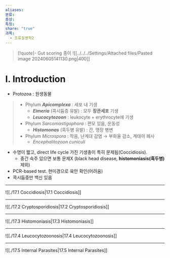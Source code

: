 ```yaml
---
aliases: 
분류: 
증상: 
특징: 
share: "true"
과목:
  - 조류질병학2
---
```

>[!quote]- Gut scoring 종이
>![[../../../Settings/Attached files/Pasted image 20240605141130.png|400]]


# Ⅰ. Introduction
- Protozoa : 원생동물
>- Phylum ***Apicomplexa*** : 세포 내 기생
>	- ***Eimeria*** (콕시듐증 유발) : 모두 **장관세포** 기생
>	- ***Leucocytozoon*** : leukocyte + erythrocyte에 기생
>- Phylum *Sarcomastigophora* : 편모 있음, 운동성
>	- ***Histomonas*** (흑두병 유발) : 간, 맹장 병변
>- Phylum *Microspora* : 작음, 난계대 감염 → 부화율 감소, 계태아 폐사
>	- *Encephalitozoon cuniculi*

- 수명이 짧고, direct life cycle 가진 기생충이 특히 문제됨(Coccidiosis).
	- 중간 숙주 있으면 보통 문제X (black head disease, **histomoniasis(흑두병)** 제외)
- PCR-based test. 현미경으로 육안 확인(어려움)
- 콕시듐증만 백신 있음
---

![[./17.1 Coccidiosis|17.1 Coccidiosis]]

---

![[./17.2 Cryptosporidiosis|17.2 Cryptosporidiosis]]

---

![[./17.3 Histomoniasis|17.3 Histomoniasis]]

---

![[./17.4 Leucocytozoonosis|17.4 Leucocytozoonosis]]

---

![[./17.5 Internal Parasites|17.5 Internal Parasites]]

